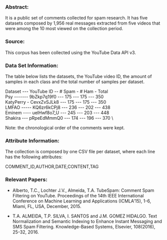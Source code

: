 ### Abstract:
It is a public set of comments collected for spam research. It has five datasets composed by 1,956 real messages extracted from five videos that were among the 10 most viewed on the collection period.

### Source:
This corpus has been collected using the YouTube Data API v3.


### Data Set Information:
The table below lists the datasets, the YouTube video ID, the amount of samples in each class and the total number of samples per dataset.

Dataset --- YouTube ID -- # Spam - # Ham - Total \
Psy ------- 9bZkp7q19f0 --- 175 --- 175 --- 350 \
KatyPerry - CevxZvSJLk8 --- 175 --- 175 --- 350 \
LMFAO ----- KQ6zr6kCPj8 --- 236 --- 202 --- 438 \
Eminem ---- uelHwf8o7_U --- 245 --- 203 --- 448 \
Shakira --- pRpeEdMmmQ0 --- 174 --- 196 --- 370 \

Note: the chronological order of the comments were kept.


### Attribute Information:

The collection is composed by one CSV file per dataset, where each line has the following attributes:

COMMENT_ID,AUTHOR,DATE,CONTENT,TAG



### Relevant Papers:

- Alberto, T.C., Lochter J.V., Almeida, T.A. TubeSpam: Comment Spam Filtering on YouTube. Proceedings of the 14th IEEE International Conference on Machine Learning and Applications (ICMLA'15), 1-6, Miami, FL, USA, December, 2015.

- T.A. ALMEIDA, T.P. SILVA, I. SANTOS and J.M. GOMEZ HIDALGO. Text Normalization and Semantic Indexing to Enhance Instant Messaging and SMS Spam Filtering. Knowledge-Based Systems, Elsevier, 108(2016), 25-32, 2016.